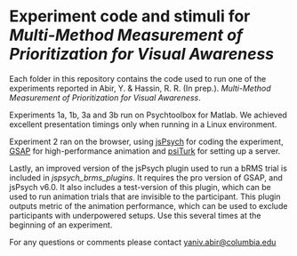 # Experiment code and stimuli for _Multi-Method Measurement of Prioritization for Visual Awareness_
Each folder in this repository contains the code used to run one of the experiments reported in Abir, Y. & Hassin, R. R. (In prep.). _Multi-Method Measurement of Prioritization for Visual Awareness_.

Experiments 1a, 1b, 3a and 3b run on Psychtoolbox for Matlab. We achieved excellent presentation timings only when running in a Linux environment.

Experiment 2 ran on the browser, using [jsPsych](https://www.jspsych.org) for coding the experiment, [GSAP](https://greensock.com/gsap/) for high-performance animation and [psiTurk](https://psiturk.org) for setting up a server.

Lastly, an improved version of the jsPsych plugin used to run a bRMS trial is included in _jspsych_brms_plugins_. It requires the pro version of GSAP, and jsPsych v6.0.
It also includes a test-version of this plugin, which can be used to run animation trials that are invisible to the participant. This plugin outputs metric of the animation performance, which can be used to exclude participants with underpowered setups. Use this several times at the beginning of an experiment.

For any questions or comments please contact yaniv.abir@columbia.edu
